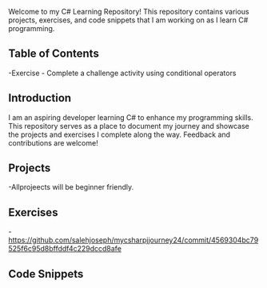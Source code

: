 Welcome to my C# Learning Repository! This repository contains various projects, exercises, and code snippets that I am working on as I learn C# programming.

## Table of Contents
-Exercise - Complete a challenge activity using conditional operators

## Introduction

I am an aspiring developer learning C# to enhance my programming skills. This repository serves as a place to document my journey and showcase the projects and exercises I complete along the way. Feedback and contributions are welcome!

## Projects
-Allprojeects will be beginner friendly.

## Exercises
-https://github.com/salehjoseph/mycsharpjjourney24/commit/4569304bc79525f6c95d8bffddf4c229dccd8afe

## Code Snippets
